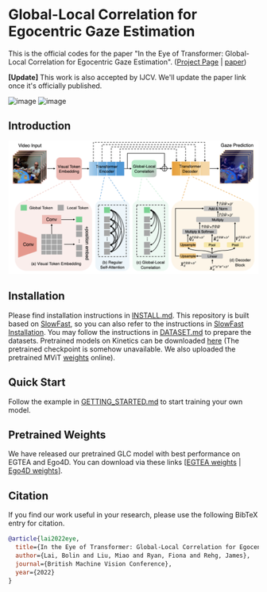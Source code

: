 # Global-Local Correlation for Egocentric Gaze Estimation

This is the official codes for the paper "In the Eye of Transformer: Global-Local Correlation for Egocentric Gaze Estimation". ([Project Page](https://bolinlai.github.io/GLC-EgoGazeEst/) | [paper](https://bmvc2022.mpi-inf.mpg.de/0227.pdf))

**[Update]** This work is also accepted by IJCV. We'll update the paper link once it's officially published.

![image](demo/demo1.gif)
![image](demo/demo2.gif)

## Introduction

![avatar](demo/method.png)

## Installation

Please find installation instructions in [INSTALL.md](INSTALL.md). This repository is built based on [SlowFast](https://github.com/facebookresearch/SlowFast), so you can also refer to the instructions in [SlowFast Installation](https://github.com/facebookresearch/SlowFast/blob/main/INSTALL.md).
You may follow the instructions in [DATASET.md](slowfast/datasets/DATASET.md) to prepare the datasets. Pretrained models on Kinetics can be downloaded [here](https://github.com/facebookresearch/SlowFast/blob/main/MODEL_ZOO.md) (The pretrained checkpoint is somehow unavailable. We also uploaded the pretrained MViT [weights](https://drive.google.com/file/d/1cZjY9jK7urPxvZfYumIVVVvdXLmVsiJk/view?usp=drive_link) online).

## Quick Start

Follow the example in [GETTING_STARTED.md](GETTING_STARTED.md) to start training your own model.

## Pretrained Weights
We have released our pretrained GLC model with best performance on EGTEA and Ego4D. You can download via these links [[EGTEA weights](https://drive.google.com/file/d/15XVipU1CqoosyvPU1vfcG0w2LuLQecF1/view?usp=sharing) | [Ego4D weights](https://drive.google.com/file/d/1zQdZuV4OowEJxBZAAWr_MuZcN7LJujOw/view?usp=sharing)].


## Citation
If you find our work useful in your research, please use the following BibTeX entry for citation.
```BibTeX
@article{lai2022eye,
  title={In the Eye of Transformer: Global-Local Correlation for Egocentric Gaze Estimation},
  author={Lai, Bolin and Liu, Miao and Ryan, Fiona and Rehg, James},
  journal={British Machine Vision Conference},
  year={2022}
}
```
